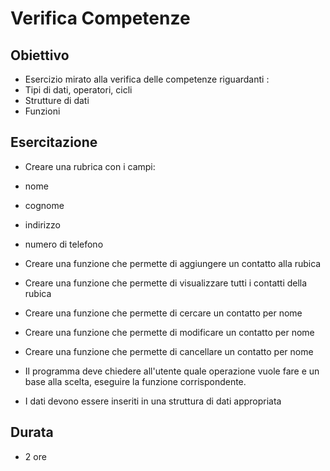 # Verifica Competenze

## Obiettivo


- Esercizio mirato alla verifica delle competenze riguardanti :
- Tipi di dati, operatori, cicli
- Strutture di dati 
- Funzioni

## Esercitazione

- Creare una rubrica con i campi: 
- nome 
- cognome 
- indirizzo 
- numero di telefono
- Creare una funzione che permette di aggiungere un contatto alla rubica
- Creare una funzione che permette di visualizzare tutti i contatti della rubica
- Creare una funzione che permette di cercare un contatto per nome
- Creare una funzione che permette di modificare un contatto per nome
- Creare una funzione che permette di cancellare un contatto per nome

- Il programma deve chiedere all'utente quale operazione vuole fare e un base alla scelta, eseguire la funzione corrispondente.
- I dati devono essere inseriti in una struttura di dati appropriata

## Durata

- 2 ore